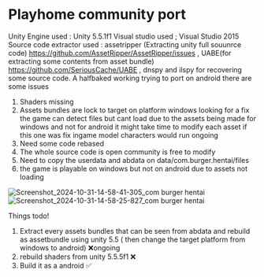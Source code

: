 # Playhome community port

 Unity Engine used : Unity 5.5.1f1
 Visual studio used ; Visual Studio 2015
Source code extractor used : assetripper (Extracting unity full souunrce code) https://github.com/AssetRipper/AssetRipper/issues , UABE(for extracting some contents from asset bundle) https://github.com/SeriousCache/UABE , dnspy and ilspy for recovering some source code.
 A halfbaked working trying to port on android there are some issues
 1. Shaders missing 
 2. Assets bundles are lock to target on platform windows looking for a fix the game can detect files but cant load due to the assets being made for windows and not for android it might take time to modify each asset if this one was fix ingame model characters would run ongoing
 3.  Need some code rebased
 4.  The whole source code is open community is free to modify
5. Need to copy the userdata and abdata on data/com.burger.hentai/files
6. the game is playable on windows but not on android due to assets not loading

![Screenshot_2024-10-31-14-58-41-305_com burger hentai](https://github.com/user-attachments/assets/50243274-3695-4fa0-bb45-6068c7f0856b)
![Screenshot_2024-10-31-14-58-25-827_com burger hentai](https://github.com/user-attachments/assets/99a76f08-0bbd-4369-a511-47e41b5396cd)

Things todo!

1. Extract every assets bundles that can be seen from abdata and rebuild as assetbundle using unity 5.5 ( then change the target platform from windows to android) ❌ongoing
2.  rebuild shaders from unity 5.5.5f1 ❌
3.  Build it as a android ✅
